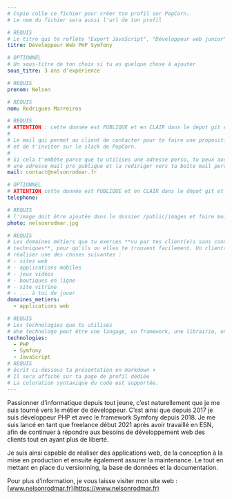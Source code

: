 ```yaml
---
# Copie colle ce fichier pour créer ton profil sur PopCorn.
# Le nom du fichier sera aussi l'url de ton profil

# REQUIS
# Le titre qui te refléte "Expert JavaScript", "Développeur web junior"
titre: Développeur Web PHP Symfony

# OPTIONNEL
# Un sous-titre de ton choix si tu as quelque chose à ajouter
sous_titre: 3 ans d'expérience

# REQUIS
prenom: Nelson

# REQUIS
nom: Rodrigues Marreiros

# REQUIS
# ATTENTION : cette donnée est PUBLIQUE et en CLAIR dans le dépot git et sur le site
#
# Le mail qui permet au client de contacter pour te faire une proposition de projet
# et de t'inviter sur le slack de PopCorn.
#
# Si cela t'embête parce que tu utilises une adresse perso, tu peux aussi te créer
# une adresse mail pro publique et la rediriger vers ta boîte mail perso
mail: contact@nelsonrodmar.fr

# OPTIONNEL
# ATTENTION cette donnée est PUBLIQUE et en CLAIR dans le dépot git et sur le site
telephone:

# REQUIS
# l'image doit être ajoutée dans le dossier /public/images et faire moins de 100ko ! Sa hauteur affichée sur le site sera de 300px, elle s'adaptera comme elle peut au responsive avec du css.
photo: nelsonrodmar.jpg

# REQUIS
# Les domaines métiers que tu exerces **vu par tes client(e)s sans connaissances
# techniques**, pour qu'ils ou elles te trouvent facilement. Un client(e) veut par exemple
# réaliser une des choses suivantes :
# - sites web
# - applications mobiles
# - jeux vidéos
# - boutiques en ligne
# - site vitrine
# - ... à toi de jouer
domaines_metiers:
  - applications web

# REQUIS
# Les technologies que tu utilises
# Une technologe peut être une langage, un framework, une librairie, un CMS ...
technologies:
  - PHP
  - Symfony
  - JavaScript
# REQUIS
# écrit ci-dessous ta présentation en markdown ⬇️
# Il sera affiché sur ta page de profil dédiée
# La coloration syntaxique du code est supportée.
---
```


Passionner d’informatique depuis tout jeune, c’est naturellement que je me suis tourné vers le métier de développeur. C’est ainsi que depuis 2017 je suis développeur PHP et avec le framework Symfony depuis 2018. Je me suis lancé en tant que freelance début 2021 après avoir travaillé en ESN, afin de continuer à répondre aux besoins de développement web des clients tout en ayant plus de liberté.

Je suis ainsi capable de réaliser des applications web, de la conception à la mise en production et ensuite également assurer la maintenance. Le tout en mettant en place du versionning, la base de données et la documentation. 

Pour plus d’information, je vous laisse visiter mon site web : [www.nelsonrodmar.fr](https://www.nelsonrodmar.fr)
